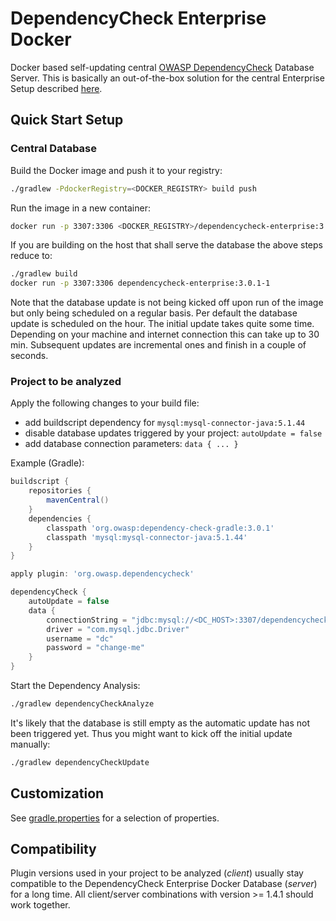 # DependencyCheck Enterprise Docker

Docker based self-updating central [OWASP DependencyCheck](https://www.owasp.org/index.php/OWASP_Dependency_Check) Database Server.
This is basically an out-of-the-box solution for the central Enterprise Setup described [here](https://jeremylong.github.io/DependencyCheck/data/database.html).


## Quick Start Setup

### Central Database

Build the Docker image and push it to your registry:
```bash
./gradlew -PdockerRegistry=<DOCKER_REGISTRY> build push
```

Run the image in a new container:
```bash
docker run -p 3307:3306 <DOCKER_REGISTRY>/dependencycheck-enterprise:3.0.1-1
```

If you are building on the host that shall serve the database the above steps reduce to:
```bash
./gradlew build
docker run -p 3307:3306 dependencycheck-enterprise:3.0.1-1
```

Note that the database update is not being kicked off upon run of the image but only being scheduled on a regular basis. Per default the database update is 
scheduled on the hour. The initial update takes quite some time. Depending on your machine and internet connection this can take up to 30 min. Subsequent 
updates are incremental ones and finish in a couple of seconds.


### Project to be analyzed

Apply the following changes to your build file:
- add buildscript dependency for `mysql:mysql-connector-java:5.1.44`
- disable database updates triggered by your project: `autoUpdate = false`
- add database connection parameters: `data { ... }`

Example (Gradle):
```groovy
buildscript {
    repositories {
        mavenCentral()
    }
    dependencies {
        classpath 'org.owasp:dependency-check-gradle:3.0.1'
        classpath 'mysql:mysql-connector-java:5.1.44'
    }
}

apply plugin: 'org.owasp.dependencycheck'

dependencyCheck {
    autoUpdate = false
    data {
        connectionString = "jdbc:mysql://<DC_HOST>:3307/dependencycheck?useSSL=false"
        driver = "com.mysql.jdbc.Driver"
        username = "dc"
        password = "change-me"
    }
}
```

Start the Dependency Analysis:
```bash
./gradlew dependencyCheckAnalyze
```

It's likely that the database is still empty as the automatic update has not been triggered yet. Thus you might want to kick off the initial update manually:
```bash
./gradlew dependencyCheckUpdate
```
 

## Customization

See [gradle.properties](https://github.com/stefanneuhaus/dependencycheck-enterprise-docker/blob/master/gradle.properties) for a selection of properties. 


## Compatibility

Plugin versions used in your project to be analyzed (_client_) usually stay compatible to the DependencyCheck Enterprise Docker Database (_server_) for a 
long time. All client/server combinations with version >= 1.4.1 should work together.
